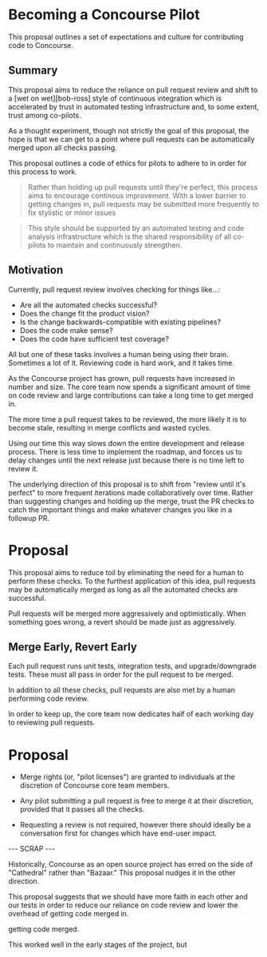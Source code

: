 # Becoming a Concourse Pilot

This proposal outlines a set of expectations and culture for contributing code
to Concourse.


## Summary

This proposal aims to reduce the reliance on pull request review and shift to a
[wet on wet][bob-ross] style of continuous integration which is accelerated
by trust in automated testing infrastructure and, to some extent, trust among
co-pilots.

As a thought experiment, though not strictly the goal of this proposal, the
hope is that we can get to a point where pull requests can be automatically
merged upon all checks passing.

This proposal outlines a code of ethics for pilots to adhere to in order for
this process to work.

> Rather than holding up pull requests until they're perfect, this process aims
> to encourage continous improvement. With a lower barrier to getting changes in,
> pull requests may be submitted more frequently to fix stylistic or minor issues

> This style should be supported by an automated testing and code analysis
> infrastructure which is the shared responsibility of all co-pilots to maintain
> and continuously strengthen.


## Motivation

Currently, pull request review involves checking for things like...:

* Are all the automated checks successful?
* Does the change fit the product vision?
* Is the change backwards-compatible with existing pipelines?
* Does the code make sense?
* Does the code have sufficient test coverage?

All but one of these tasks involves a human being using their brain. Sometimes
a lot of it. Reviewing code is hard work, and it takes time.

As the Concourse project has grown, pull requests have increased in number and
size. The core team now spends a significant amount of time on code review and
large contributions can take a long time to get merged in.

The more time a pull request takes to be reviewed, the more likely it is to
become stale, resulting in merge conflicts and wasted cycles.

Using our time this way slows down the entire development and release process.
There is less time to implement the roadmap, and forces us to delay changes
until the next release just because there is no time left to review it.

The underlying direction of this proposal is to shift from "review until it's
perfect" to more frequent iterations made collaboratively over time. Rather
than suggesting changes and holding up the merge, trust the PR checks to catch
the important things and make whatever changes you like in a followup PR.


# Proposal

This proposal aims to reduce toil by eliminating the need for a human to
perform these checks. To the furthest application of this idea, pull requests
may be automatically merged as long as all the automated checks are successful.

Pull requests will be merged more aggressively and optimistically. When
something goes wrong, a revert should be made just as aggressively.


## Merge Early, Revert Early

Each pull request runs unit tests, integration tests, and upgrade/downgrade
tests. These must all pass in order for the pull request to be merged.

In addition to all these checks, pull requests are also met by a human
performing code review.

In order to keep up, the core team now dedicates half of each working day to
reviewing pull requests.

# Proposal

* Merge rights (or, "pilot licenses") are granted to individuals at the
  discretion of Concourse core team members.

* Any pilot submitting a pull request is free to merge it at their discretion,
  provided that it passes all the checks.

* Requesting a review is not required, however there should ideally be a
  conversation first for changes which have end-user impact.


--- SCRAP ---


Historically, Concourse as an open source project has erred on the side of
"Cathedral" rather than "Bazaar." This proposal nudges it in the other
direction.

This proposal suggests that we should have more faith in each other and our
tests in order to reduce our reliance on code review and lower the overhead of
getting code merged in.

getting code merged.

This worked well in the early stages of the project, but 
